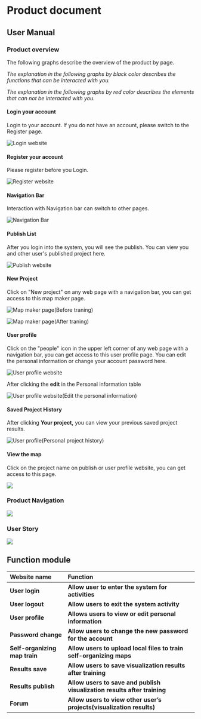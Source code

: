# Product document

## User Manual

### Product overview

The following graphs describe the overview of the product by page.

_The explanation in the following graphs by black color describes the functions that can be interacted with you._

_The explanation in the following graphs by red color describes the elements that can not be interacted with you._

#### Login your account

Login to your account. If you do not have an account, please switch to the Register page.

![Login website](.gitbook/assets/system-documentation-15-.png)

#### Register your account

Please register before you Login.

![Register website](.gitbook/assets/system-documentation.png)

#### Navigation Bar

Interaction with Navigation bar can switch to other pages.

![Navigation Bar](.gitbook/assets/system-documentation-4-.png)

#### Publish List

After you login into the system, you will see the publish. You can view you and other user's published project here.

![Publish website](.gitbook/assets/system-documentation-5-.png)

#### New Project

Click on "New project" on any web page with a navigation bar, you can get access to this map maker page.

![Map maker page\(Before traning\)](.gitbook/assets/system-documentation-8-.png)



![Map maker page\(After traning\)](.gitbook/assets/system-documentation-9-.png)



#### User profile

Click on the "people" icon in the upper left corner of any web page with a navigation bar,  you can get access to this user profile page. You can edit the personal information or change your account password here. 

![User profile website](.gitbook/assets/system-documentation-10-.png)

After clicking the **edit** in the Personal information table

![User profile website\(Edit the personal information\)](.gitbook/assets/system-documentation-12-.png)



#### Saved Project History

After clicking **Your project,** you can view your previous saved project results.

![User profile\(Personal project history\)](.gitbook/assets/system-documentation-13-.png)

#### View the map

Click on the project name on publish or user profile website, you can get access to this page.

![](.gitbook/assets/system-documentation-14-.png)

### Product Navigation

![](.gitbook/assets/image.png)

### User Story

![](.gitbook/assets/image%20%281%29.png)

## Function module

| Website name | Function |
| :--- | :--- |
| **User login** | **Allow user to enter the system for activities** |
| **User logout** | **Allow users to exit the system activity** |
| **User profile** | **Allows users to view or edit personal information** |
| **Password change** | **Allow users to change the new password for the account** |
| **Self-organizing map train** | **Allow users to upload local files to train self-organizing maps** |
| **Results save** | **Allow users to save visualization results after training** |
| **Results publish** | **Allow users to save and publish visualization results after training** |
| **Forum** | **Allow users to view other user’s projects\(visualization results\)** |



